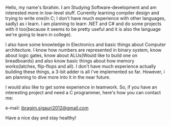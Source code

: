 Hello, my name's Ibrahim. I am Studying Software-development and am interested more in low-level stuff. Currently learning compiler design
and trying to write one(In C; I don't have much experience with other languages, sadly) as i learn. I am planning to learn .NET and C# and do some 
projects with it too(because it seems to be pretty useful and it is also the language we're going to learn in college).

I also have some knowledge in Electronics and basic things about Computer architecture. I know how numbers are represented in binary system,
know about logic gates, know about ALUs(Would like to build one on breadboards) and also know basic things about how memory works(latches,
flip-flops and all). I don't have much experience actually building these things, a 3-bit adder is all i've implemented so far. However, 
i am planning to dive more into it in the near future. 

I would also like to get some experience in teamwork. So, if you have an interesting project and need a C programmer, here's how you can contact me:

e-mail: ibragim.sigauri2012@gmail.com

Have a nice day and stay healthy!
